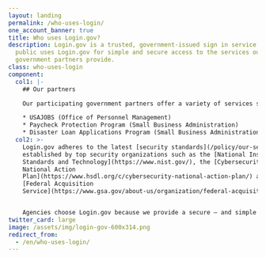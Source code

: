 ```yaml
---
layout: landing
permalink: /who-uses-login/
one_account_banner: true
title: Who uses Login.gov?
description: Login.gov is a trusted, government-issued sign in service. The
  public uses Login.gov for simple and secure access to the services our
  government partners provide.
class: who-uses-login
component:
  col1: |-
    ## Our partners

    Our participating government partners offer a variety of services such as:

    * USAJOBS (Office of Personnel Management)
    * Paycheck Protection Program (Small Business Administration)
    * Disaster Loan Applications Program (Small Business Administration)
  col2: >-
    Login.gov adheres to the latest [security standards](/policy/our-security-practices/)
    established by top security organizations such as the [National Institute of
    Standards and Technology](https://www.nist.gov/), the [Cybersecurity
    National Action
    Plan](https://www.hsdl.org/c/cybersecurity-national-action-plan/) and the
    [Federal Acquisition
    Service](https://www.gsa.gov/about-us/organization/federal-acquisition-service)


    Agencies choose Login.gov because we provide a secure — and simple — solution. [Read more about our partner program](/partners/).
twitter_card: large
image: /assets/img/login-gov-600x314.png
redirect_from:
  - /en/who-uses-login/
---
```

